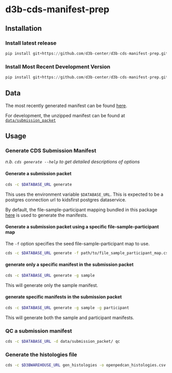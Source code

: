 # d3b-cds-manifest-prep

## Installation

### Install latest release

```python
pip install git+https://github.com/d3b-center/d3b-cds-manifest-prep.git@latest-release
```

### Install Most Recent Development Version

```python
pip install git+https://github.com/d3b-center/d3b-cds-manifest-prep.git
```

## Data

<!---line below is generated by prerelease script insert_version_url_here --->
The most recently generated manifest can be found [here](https://github.com/d3b-center/d3b-cds-manifest-prep/releases/tag/0.14.1).

For development, the unzipped manifest can be found at [`data/submission_packet`](data/submission_packet)

## Usage

### Generate CDS Submission Manifest

*n.b. `cds generate --help` to get detailed descriptions of options*

#### Generate a submission packet

```sh
cds -c $DATABASE_URL generate
```

This uses the environment variable `$DATABASE_URL`. This is expected to be a
postgres connection url to kidsfirst postgres dataservice.

By default, the file-sample-participant mapping bundled in this package
[here](cds/data/file_sample_participant_map.csv) is used to generate the
manifests.

#### Generate a submission packet using a specific file-sample-participant map

The `-f` option specifies the seed file-sample-participant map to use.

```sh
cds -c $DATABASE_URL generate -f path/to/file_sample_participant_map.csv
```

#### generate only a specific manifest in the submission packet

```sh
cds -c $DATABASE_URL generate -g sample
```

This will generate only the sample manifest.

#### generate specific manifests in the submission packet

```sh
cds -c $DATABASE_URL generate -g sample -g participant
```

This will generate both the sample and participant manifests.

### QC a submission manifest

```sh
cds -c $DATABASE_URL -d data/submission_packet/ qc
```

### Generate the histologies file

```sh
cds -c $D3BWAREHOUSE_URL gen_histologies -o openpedcan_histologies.csv
```
